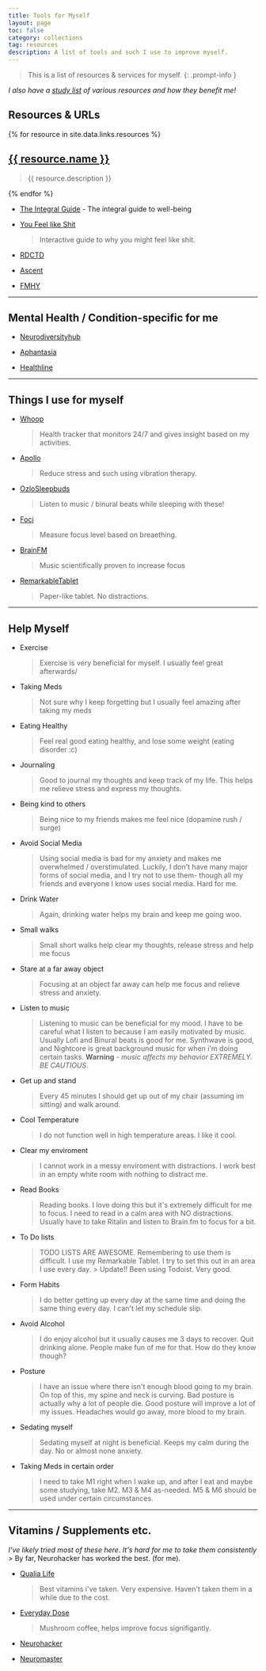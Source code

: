 ```yaml
---
title: Tools for Myself
layout: page
toc: false
category: collections
tag: resources
description: A list of tools and such I use to improve myself.
---
```




> This is a list of resources & services for myself.
{: .prompt-info }

*I also have a [study list](./study.md) of various resources and how they benefit me!*



## Resources & URLs


{% for resource in site.data.links.resources %}
  <div class="resource">
    <h2><a href="{{ resource.url }}">{{ resource.name }}</a></h2>
    <blockquote> {{ resource.description }} </blockquote>
  </div>
{% endfor %}


- [The Integral Guide](https://integralguide.com/About) - The integral guide to well-being

- [You Feel like Shit](https://philome.la/jace_harr/you-feel-like-shit-an-interactive-self-care-guide/play/index.html)
    > Interactive guide to why you might feel like shit.

- [RDCTD](https://rdctd.pro/)


- [Ascent](https://play.google.com/store/apps/details/Ascent_mindful_appblock?id=com.ascent&hl=en_US&pli=1)

- [FMHY](https://fmhy.net/edupiracyguide)


---

## Mental Health / Condition-specific for me

- [Neurodiversityhub](https://www.neurodiversityhub.org/)

- [Aphantasia](https://aphantasia.com/)

- [Healthline](https://www.healthline.com/)


---

## Things I use for myself

- [Whoop](https://join.whoop.com/seth)
    > Health tracker that monitors 24/7 and gives insight based on my activities.

- [Apollo](https://apolloneuro.com/)
    > Reduce stress and such using vibration therapy.

- [OzloSleepbuds](https://ozlosleep.com/)
    > Listen to music / binural beats while sleeping with these!

- [Foci](https://fociai.com/)
    > Measure focus level based on breaething.

- [BrainFM](https://brain.fm)
    > Music scientifically proven to increase focus

- [RemarkableTablet](https://remarkable.com)
    > Paper-like tablet. No distractions.

---

## Help Myself

- Exercise
    > Exercise is very beneficial for myself. I usually feel great afterwards/

- Taking Meds
    > Not sure why I keep forgetting but I usually feel amazing after taking my meds

- Eating Healthy
    > Feel real good eating healthy, and lose some weight (eating disorder :c)

- Journaling
    > Good to journal my thoughts and keep track of my life. This helps me relieve stress and express my thoughts.

- Being kind to others
    > Being nice to my friends makes me feel nice (dopamine rush / surge)

- Avoid Social Media
    > Using social media is bad for my anxiety and makes me overwhelmed / overstimulated. Luckily, I don't have many major forms of social media, and I try not to use them- though all my friends and everyone I know uses social media. Hard for me.

- Drink Water
    > Again, drinking water helps my brain and keep me going woo.

- Small walks
    > Small short walks help clear my thoughts, release stress and help me focus

- Stare at a far away object
    > Focusing at an object far away can help me focus and relieve stress and anxiety.

- Listen to music
    > Listening to music can be beneficial for my mood. I have to be careful what I listen to because I am easily motivated by music. Usually Lofi and Binural beats is good for me. Synthwave is good, and Nightcore is great background music for when i'm doing certain tasks. **Warning** - *music affects my behavior EXTREMELY. BE CAUTIOUS*.

- Get up and stand
    > Every 45 minutes I should get up out of my chair (assuming im sitting) and walk around.

- Cool Temperature
    > I do not function well in high temperature areas. I like it cool.

- Clear my enviroment
    > I cannot work in a messy enviroment with distractions. I work best in an empty white room with nothing to distract me.

- Read Books
    > Reading books. I love doing this but it's extremely difficult for me to focus. I need to read in a calm area with NO distractions. Usually have to take Ritalin and listen to Brain.fm to focus for a bit.

- To Do lists
    > TODO LISTS ARE AWESOME. Remembering to use them is difficult. I use my Remarkable Tablet. I try to set this out in an area I use every day.
        > Update!! Been using Todoist. Very good.

- Form Habits
    > I do better getting up every day at the same time and doing the same thing every day. I can't let my schedule slip.

- Avoid Alcohol
    > I do enjoy alcohol but it usually causes me 3 days to recover. Quit drinking alone. People make fun of me for that. How do they know though?

- Posture
    > I have an issue where there isn't enough blood going to my brain. On top of this, my spine and neck is curving. Bad posture is actually why a lot of people die. Good posture will improve a lot of my issues. Headaches would go away, more blood to my brain.

- Sedating myself
    > Sedating myself at night is beneficial. Keeps my calm during the day. No or almost none anxiety.

- Taking Meds in certain order
    > I need to take M1 right when I wake up, and after I eat and maybe some studying, take M2. M3 & M4 as-needed. M5 & M6 should be used under certain circumstances.

---

## Vitamins / Supplements etc.

*I've likely tried most of these here. It's hard for me to take them consistently*
    > By far, Neurohacker has worked the best. (for me).

- [Qualia Life](https://www.qualialife.com/)
    > Best vitamins i've taken. Very expensive. Haven't taken them in a while due to the cost.

- [Everyday Dose](https://www.everydaydose.com/)
    > Mushroom coffee, helps improve focus signifigantly.

- [Neurohacker](https://neurohacker.com/)

- [Neuromaster](https://shop.bulletproof.com/products/energy-focus)

